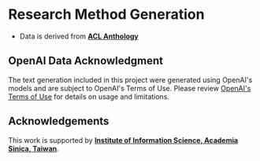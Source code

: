 # Research Method Generation 
- Data is derived from [**ACL Anthology**](https://aclanthology.org/)

## OpenAI Data Acknowledgment
The text generation included in this project were generated using OpenAI's models and are subject to OpenAI's Terms of Use. Please review [OpenAI's Terms of Use](https://openai.com/policies/terms-of-use) for details on usage and limitations.

## Acknowledgements
This work is supported by 
[**Institute of Information Science, Academia Sinica, Taiwan**](https://www.iis.sinica.edu.tw/en/index.html/).
